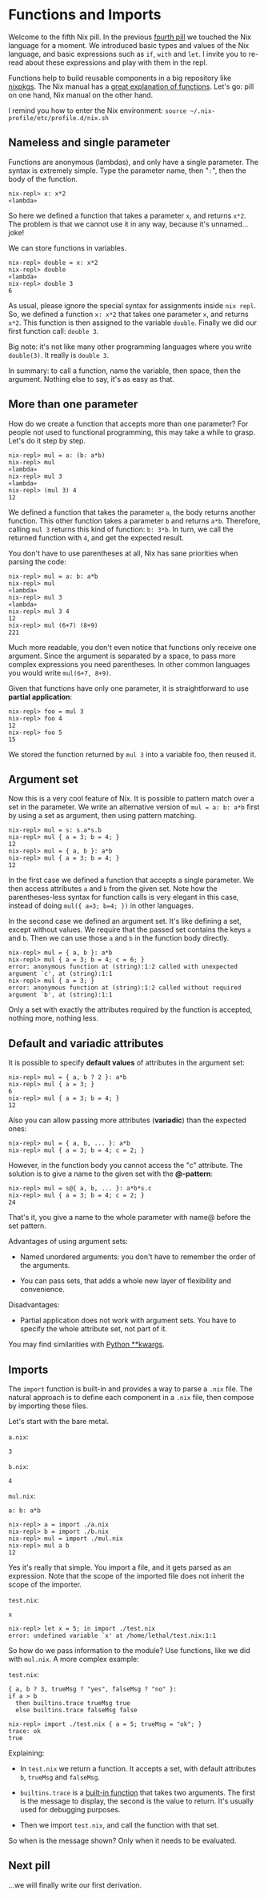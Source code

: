 # Functions and Imports

Welcome to the fifth Nix pill. In the previous [fourth
pill](04-basics-of-language.md) we touched the Nix language for a moment. We
introduced basic types and values of the Nix language, and basic
expressions such as `if`, `with` and `let`. I invite you to re-read
about these expressions and play with them in the repl.

Functions help to build reusable components in a big repository like
[nixpkgs](https://github.com/NixOS/nixpkgs/). The Nix manual has a
[great explanation of
functions](https://nixos.org/manual/nix/stable/expressions/language-constructs.html#functions).
Let\'s go: pill on one hand, Nix manual on the other hand.

I remind you how to enter the Nix environment:
`source ~/.nix-profile/etc/profile.d/nix.sh`

## Nameless and single parameter

Functions are anonymous (lambdas), and only have a single parameter. The
syntax is extremely simple. Type the parameter name, then \"`:`\", then
the body of the function.

    nix-repl> x: x*2
    «lambda»

So here we defined a function that takes a parameter `x`, and returns
`x*2`. The problem is that we cannot use it in any way, because it\'s
unnamed\... joke!

We can store functions in variables.

    nix-repl> double = x: x*2
    nix-repl> double
    «lambda»
    nix-repl> double 3
    6

As usual, please ignore the special syntax for assignments inside
`nix repl`. So, we defined a function `x: x*2` that takes one parameter
`x`, and returns `x*2`. This function is then assigned to the variable
`double`. Finally we did our first function call: `double 3`.

Big note: it\'s not like many other programming languages
where you write `double(3)`. It really is `double 3`.

In summary: to call a function, name the variable, then space, then the
argument. Nothing else to say, it\'s as easy as that.

## More than one parameter

How do we create a function that accepts more than one parameter? For
people not used to functional programming, this may take a while to
grasp. Let\'s do it step by step.

    nix-repl> mul = a: (b: a*b)
    nix-repl> mul
    «lambda»
    nix-repl> mul 3
    «lambda»
    nix-repl> (mul 3) 4
    12

We defined a function that takes the parameter `a`, the body returns
another function. This other function takes a parameter `b` and returns
`a*b`. Therefore, calling `mul 3` returns this kind of function:
`b: 3*b`. In turn, we call the returned function with `4`, and get the
expected result.

You don\'t have to use parentheses at all, Nix has sane priorities when
parsing the code:

    nix-repl> mul = a: b: a*b
    nix-repl> mul
    «lambda»
    nix-repl> mul 3
    «lambda»
    nix-repl> mul 3 4
    12
    nix-repl> mul (6+7) (8+9)
    221

Much more readable, you don\'t even notice that functions only receive
one argument. Since the argument is separated by a space, to pass more
complex expressions you need parentheses. In other common languages you
would write `mul(6+7, 8+9)`.

Given that functions have only one parameter, it is straightforward to
use **partial application**:

    nix-repl> foo = mul 3
    nix-repl> foo 4
    12
    nix-repl> foo 5
    15

We stored the function returned by `mul 3` into a variable foo, then
reused it.

## Argument set

Now this is a very cool feature of Nix. It is possible to pattern match
over a set in the parameter. We write an alternative version of
`mul = a: b: a*b` first by using a set as argument, then using pattern
matching.

    nix-repl> mul = s: s.a*s.b
    nix-repl> mul { a = 3; b = 4; }
    12
    nix-repl> mul = { a, b }: a*b
    nix-repl> mul { a = 3; b = 4; }
    12

In the first case we defined a function that accepts a single parameter.
We then access attributes `a` and `b` from the given set. Note how the
parentheses-less syntax for function calls is very elegant in this case,
instead of doing `mul({ a=3; b=4; })` in other languages.

In the second case we defined an argument set. It\'s like defining a
set, except without values. We require that the passed set contains the
keys `a` and `b`. Then we can use those `a` and `b` in the function body
directly.

    nix-repl> mul = { a, b }: a*b
    nix-repl> mul { a = 3; b = 4; c = 6; }
    error: anonymous function at (string):1:2 called with unexpected argument `c', at (string):1:1
    nix-repl> mul { a = 3; }
    error: anonymous function at (string):1:2 called without required argument `b', at (string):1:1

Only a set with exactly the attributes required by the function is
accepted, nothing more, nothing less.

## Default and variadic attributes

It is possible to specify **default values** of attributes in the
argument set:

    nix-repl> mul = { a, b ? 2 }: a*b
    nix-repl> mul { a = 3; }
    6
    nix-repl> mul { a = 3; b = 4; }
    12

Also you can allow passing more attributes (**variadic**) than the
expected ones:

    nix-repl> mul = { a, b, ... }: a*b
    nix-repl> mul { a = 3; b = 4; c = 2; }

However, in the function body you cannot access the \"c\" attribute. The
solution is to give a name to the given set with the **@-pattern**:

    nix-repl> mul = s@{ a, b, ... }: a*b*s.c
    nix-repl> mul { a = 3; b = 4; c = 2; }
    24

That\'s it, you give a name to the whole parameter with name@ before the
set pattern.

Advantages of using argument sets:

-   Named unordered arguments: you don\'t have to remember the order of
    the arguments.

-   You can pass sets, that adds a whole new layer of flexibility and
    convenience.

Disadvantages:

-   Partial application does not work with argument sets. You have to
    specify the whole attribute set, not part of it.

You may find similarities with [Python
\*\*kwargs](https://docs.python.org/3/faq/programming.html#how-can-i-pass-optional-or-keyword-parameters-from-one-function-to-another).

## Imports

The `import` function is built-in and provides a way to parse a `.nix`
file. The natural approach is to define each component in a `.nix` file,
then compose by importing these files.

Let\'s start with the bare metal.

`a.nix`:

    3

`b.nix`:

    4

`mul.nix`:

    a: b: a*b

    nix-repl> a = import ./a.nix
    nix-repl> b = import ./b.nix
    nix-repl> mul = import ./mul.nix
    nix-repl> mul a b
    12

Yes it\'s really that simple. You import a file, and it gets parsed as
an expression. Note that the scope of the imported file does not inherit
the scope of the importer.

`test.nix`:

    x

    nix-repl> let x = 5; in import ./test.nix
    error: undefined variable `x' at /home/lethal/test.nix:1:1

So how do we pass information to the module? Use functions, like we did
with `mul.nix`. A more complex example:

`test.nix`:

    { a, b ? 3, trueMsg ? "yes", falseMsg ? "no" }:
    if a > b
      then builtins.trace trueMsg true
      else builtins.trace falseMsg false

    nix-repl> import ./test.nix { a = 5; trueMsg = "ok"; }
    trace: ok
    true

Explaining:

-   In `test.nix` we return a function. It accepts a set, with default
    attributes `b`, `trueMsg` and `falseMsg`.

-   `builtins.trace` is a [built-in
    function](https://nixos.org/manual/nix/stable/expressions/builtins.html)
    that takes two arguments. The first is the message to display, the
    second is the value to return. It\'s usually used for debugging
    purposes.

-   Then we import `test.nix`, and call the function with that set.

So when is the message shown? Only when it needs to be evaluated.

## Next pill

\...we will finally write our first derivation.
